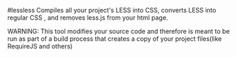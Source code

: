 #lessless
Compiles all your project's LESS into CSS, converts LESS <links> into regular CSS <links>, and removes less.js from your html page.

WARNING: This tool modifies your source code and therefore is meant to be run as part of a build process that creates a copy of your project files(like RequireJS and others)
